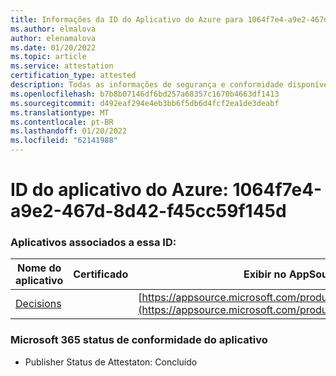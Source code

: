 ```yaml
---
title: Informações da ID do Aplicativo do Azure para 1064f7e4-a9e2-467d-8d42-f45cc59f145d
ms.author: elmalova
author: elenamalova
ms.date: 01/20/2022
ms.topic: article
ms.service: attestation
certification_type: attested
description: Todas as informações de segurança e conformidade disponíveis para 1064f7e4-a9e2-467d-8d42-f45cc59f145d.
ms.openlocfilehash: b7b8b07146df6bd257a68357c1670b4663df1413
ms.sourcegitcommit: d492eaf294e4eb3bb6f5db6d4fcf2ea1de3deabf
ms.translationtype: MT
ms.contentlocale: pt-BR
ms.lasthandoff: 01/20/2022
ms.locfileid: "62141988"
---
```

# <a name="azure-app-id-1064f7e4-a9e2-467d-8d42-f45cc59f145d"></a>ID do aplicativo do Azure: 1064f7e4-a9e2-467d-8d42-f45cc59f145d


### <a name="apps-associated-with-this-id"></a>Aplicativos associados a essa ID:
| **Nome do aplicativo** | **Certificado** | **Exibir no AppSource** |
|--------------|---------------|-----------------------|
| [Decisions](https://docs.microsoft.com/microsoft-365-app-certification/forward/WA104381880) |  | [https://appsource.microsoft.com/product/office/WA104381880](https://appsource.microsoft.com/product/office/WA104381880) |

### <a name="microsoft-365-app-compliance-status"></a>Microsoft 365 status de conformidade do aplicativo
- Publisher Status de Attestaton: Concluído
